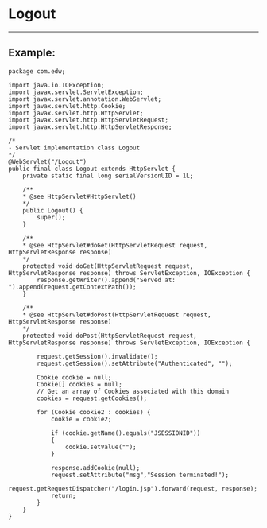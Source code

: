 # Logout 
-------

## Example:


	package com.edw;

	import java.io.IOException;
	import javax.servlet.ServletException;
	import javax.servlet.annotation.WebServlet;
	import javax.servlet.http.Cookie;
	import javax.servlet.http.HttpServlet;
	import javax.servlet.http.HttpServletRequest;
	import javax.servlet.http.HttpServletResponse;

	/*
	- Servlet implementation class Logout
	*/
	@WebServlet("/Logout")
	public final class Logout extends HttpServlet {
		private static final long serialVersionUID = 1L;
		
		/**
		* @see HttpServlet#HttpServlet()
		*/
		public Logout() {
			super();
		}

		/**
		* @see HttpServlet#doGet(HttpServletRequest request, HttpServletResponse response)
		*/
		protected void doGet(HttpServletRequest request, HttpServletResponse response) throws ServletException, IOException {
			response.getWriter().append("Served at: ").append(request.getContextPath());
		}

		/**
		* @see HttpServlet#doPost(HttpServletRequest request, HttpServletResponse response)
		*/
		protected void doPost(HttpServletRequest request, HttpServletResponse response) throws ServletException, IOException {
			
			request.getSession().invalidate();
			request.getSession().setAttribute("Authenticated", "");
			
			Cookie cookie = null;
			Cookie[] cookies = null;
			// Get an array of Cookies associated with this domain
			cookies = request.getCookies();
				
			for (Cookie cookie2 : cookies) {
				cookie = cookie2;
				
				if (cookie.getName().equals("JSESSIONID"))
				{        	 
					cookie.setValue("");
				}
			
				response.addCookie(null);
				request.setAttribute("msg","Session terminated!");
				request.getRequestDispatcher("/login.jsp").forward(request, response);
				return;
			}
		}
	}
